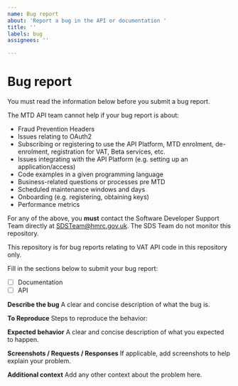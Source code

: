 ```yaml
---
name: Bug report
about: 'Report a bug in the API or documentation '
title: ''
labels: bug
assignees: ''

---
```


# Bug report

You must read the information below before you submit a bug report. 

The MTD API team cannot help if your bug report is about:

- Fraud Prevention Headers
- Issues relating to OAuth2
- Subscribing or registering to use the API Platform, MTD enrolment, de-enrolment, registration for VAT, Beta services, etc.
- Issues integrating with the API Platform (e.g. setting up an application/access)
- Code examples in a given programming language
- Business-related questions or processes pre MTD
- Scheduled maintenance windows and days
- Onboarding (e.g. registering, obtaining keys)
- Performance metrics

For any of the above, you **must** contact the Software Developer Support Team directly at SDSTeam@hmrc.gov.uk.  The SDS Team do not monitor this repository.

This repository is for bug reports relating to VAT API code in this repository only.

Fill in the sections below to submit your bug report:


- [ ] Documentation
- [ ] API 

**Describe the bug**
A clear and concise description of what the bug is.

**To Reproduce**
Steps to reproduce the behavior:

**Expected behavior**
A clear and concise description of what you expected to happen.

**Screenshots / Requests / Responses**
If applicable, add screenshots to help explain your problem.

**Additional context**
Add any other context about the problem here.
